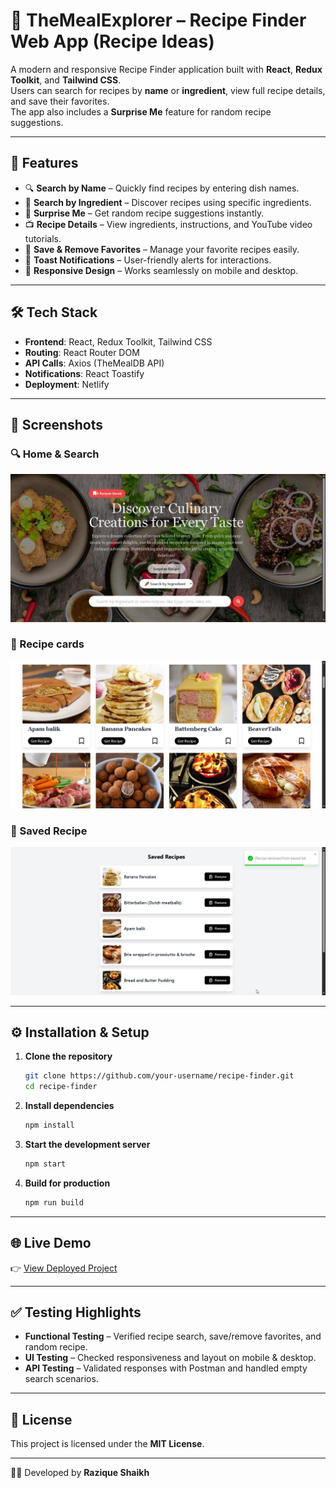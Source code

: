 # 🍴 TheMealExplorer – Recipe Finder Web App (Recipe Ideas)

A modern and responsive Recipe Finder application built with **React**, **Redux Toolkit**, and **Tailwind CSS**.  
Users can search for recipes by **name** or **ingredient**, view full recipe details, and save their favorites.  
The app also includes a **Surprise Me** feature for random recipe suggestions.

---

## 🚀 Features
- 🔍 **Search by Name** – Quickly find recipes by entering dish names.  
- 🥕 **Search by Ingredient** – Discover recipes using specific ingredients.  
- 🎲 **Surprise Me** – Get random recipe suggestions instantly.  
- 📺 **Recipe Details** – View ingredients, instructions, and YouTube video tutorials.  
- 💾 **Save & Remove Favorites** – Manage your favorite recipes easily.  
- 🔔 **Toast Notifications** – User-friendly alerts for interactions.  
- 📱 **Responsive Design** – Works seamlessly on mobile and desktop.  

---

## 🛠️ Tech Stack
- **Frontend**: React, Redux Toolkit, Tailwind CSS  
- **Routing**: React Router DOM  
- **API Calls**: Axios (TheMealDB API)  
- **Notifications**: React Toastify  
- **Deployment**: Netlify  

---

## 📸 Screenshots

### 🔍 Home & Search
![Search Screenshot](./screenshots/Home.jpg)

### 📖 Recipe cards
![Recipe Details Screenshot](./screenshots/cards.png)

### 🎲 Saved Recipe
![Surprise Screenshot](./screenshots/Savedrecipe.png)

---

## ⚙️ Installation & Setup

1. **Clone the repository**
   ```bash
   git clone https://github.com/your-username/recipe-finder.git
   cd recipe-finder
   ```

2. **Install dependencies**
   ```bash
   npm install
   ```

3. **Start the development server**
   ```bash
   npm start
   ```

4. **Build for production**
   ```bash
   npm run build
   ```

---

## 🌐 Live Demo
👉 [View Deployed Project](https://themealexplorer.netlify.app/)

---

## ✅ Testing Highlights
- **Functional Testing** – Verified recipe search, save/remove favorites, and random recipe.  
- **UI Testing** – Checked responsiveness and layout on mobile & desktop.  
- **API Testing** – Validated responses with Postman and handled empty search scenarios.  

---

## 📜 License
This project is licensed under the **MIT License**.

---

👨‍💻 Developed by **Razique Shaikh**

